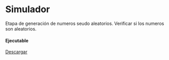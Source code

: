 # Simulador
Etapa de generación de numeros seudo aleatorios.
Verificar si los numeros son aleatorios.
<br>
<h4>Ejecutable</h4>
<a href="https://github.com/Daniel-dzp/Simulador/raw/master/Ejecutable/Simulador.jar">Descargar</a>
